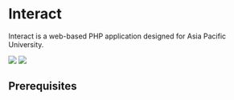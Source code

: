 <h1>Interact</h1>
<p>Interact is a web-based PHP application designed for Asia Pacific University.</p>
<img src="https://github-production-user-asset-6210df.s3.amazonaws.com/77265089/266801158-3d862ac0-dc57-4db8-8c89-dec9d5051e60.png"/>
<img src="https://github-production-user-asset-6210df.s3.amazonaws.com/77265089/266801310-3c6d583b-3bbb-4516-9bb2-335ae8c7849a.png"/>


<h2>Prerequisites</h2>


